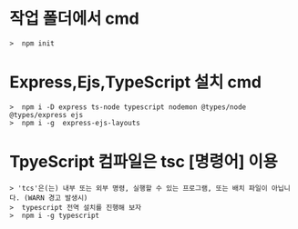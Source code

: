 
# 작업 폴더에서 cmd 
    >  npm init
# Express,Ejs,TypeScript 설치 cmd
    >  npm i -D express ts-node typescript nodemon @types/node @types/express ejs
    >  npm i -g  express-ejs-layouts 
    
# TpyeScript 컴파일은 tsc [명령어] 이용
    > 'tcs'은(는) 내부 또는 외부 명령, 실행할 수 있는 프로그램, 또는 배치 파일이 아닙니다. (WARN 경고 발생시)
    >  typescript 전역 설치를 진행해 보자 
    >  npm i -g typescript

